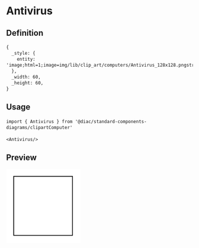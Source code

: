 # Antivirus

## Definition

```
{
  _style: { 
    entity: 'image;html=1;image=img/lib/clip_art/computers/Antivirus_128x128.pngstrokeColor=none;',
  },
  _width: 60,
  _height: 60,
}
```

## Usage

```
import { Antivirus } from '@diac/standard-components-diagrams/clipartComputer'

<Antivirus/>
```

## Preview

<img src="./antivirus.png" width="200"/>
